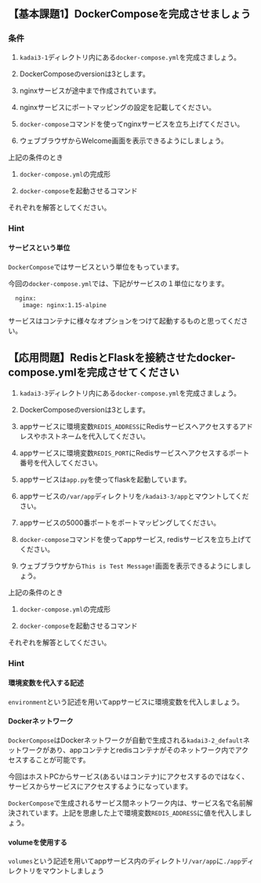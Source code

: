 ## 【基本課題1】DockerComposeを完成させましょう

### 条件

1. `kadai3-1`ディレクトリ内にある`docker-compose.yml`を完成さましょう。

1. DockerComposeのversionは3とします。

1. nginxサービスが途中まで作成されています。

1. nginxサービスにポートマッピングの設定を記載してください。

1. `docker-compose`コマンドを使ってnginxサービスを立ち上げてください。

1. ウェブブラウザからWelcome画面を表示できるようにしましょう。

上記の条件のとき

1. `docker-compose.yml`の完成形

1. `docker-compose`を起動させるコマンド

それぞれを解答としてください。

### Hint

#### サービスという単位

`DockerCompose`ではサービスという単位をもっています。

今回の`docker-compose.yml`では、下記がサービスの１単位になります。

```
  nginx:
    image: nginx:1.15-alpine
```
サービスはコンテナに様々なオプションをつけて起動するものと思ってください。

## 【応用問題】RedisとFlaskを接続させたdocker-compose.ymlを完成させてください

1. `kadai3-3`ディレクトリ内にある`docker-compose.yml`を完成さましょう。

1. DockerComposeのversionは3とします。

1. appサービスに環境変数`REDIS_ADDRESS`にRedisサービスへアクセスするアドレスやホストネームを代入してください。

1. appサービスに環境変数`REDIS_PORT`にRedisサービスへアクセスするポート番号を代入してください。

1. appサービスは`app.py`を使ってflaskを起動しています。

1. appサービスの`/var/app`ディレクトリを`/kadai3-3/app`とマウントしてください。

1. appサービスの5000番ポートをポートマッピングしてください。

1. `docker-compose`コマンドを使ってappサービス, redisサービスを立ち上げてください。

1. ウェブブラウザから`This is Test Message!`画面を表示できるようにしましょう。

上記の条件のとき

1. `docker-compose.yml`の完成形

1. `docker-compose`を起動させるコマンド

それぞれを解答としてください。

### Hint

#### 環境変数を代入する記述

`environment`という記述を用いてappサービスに環境変数を代入しましょう。

#### Dockerネットワーク

`DockerCompose`はDockerネットワークが自動で生成される`kadai3-2_default`ネットワークがあり、appコンテナとredisコンテナがそのネットワーク内でアクセスすることが可能です。

今回はホストPCからサービス(あるいはコンテナ)にアクセスするのではなく、サービスからサービスにアクセスするようになっています。

`DockerCompose`で生成されるサービス間ネットワーク内は、サービス名で名前解決されています。上記を思慮した上で環境変数`REDIS_ADDRESS`に値を代入しましょう。

#### volumeを使用する

`volumes`という記述を用いてappサービス内のディレクトリ`/var/app`に`./app`ディレクトリをマウントしましょう
